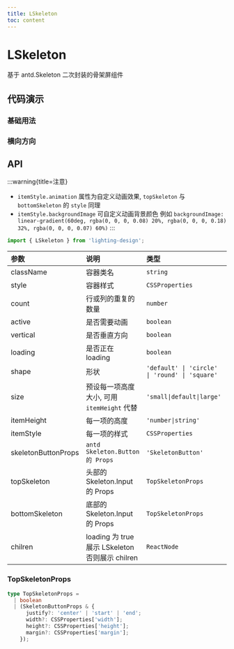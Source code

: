 ```yaml
---
title: LSkeleton
toc: content
---
```


# LSkeleton

基于 antd.Skeleton 二次封装的骨架屏组件

## 代码演示

### 基础用法

<code src="./demos/demo1.tsx" ></code>

### 横向方向

<code src="./demos/demo2.tsx" ></code>

## API

:::warning{title=注意}

- `itemStyle.animation` 属性为自定义动画效果, `topSkeleton` 与 `bottomSkeleton` 的 `style` 同理
- `itemStyle.backgroundImage` 可自定义动画背景颜色 例如 `backgroundImage: linear-gradient(60deg, rgba(0, 0, 0, 0.08) 20%, rgba(0, 0, 0, 0.18) 32%, rgba(0, 0, 0, 0.07) 60%)`
  :::

```ts
import { LSkeleton } from 'lighting-design';
```

| 参数                | 说明                                            | 类型                                           | 默认值    |
| :------------------ | :---------------------------------------------- | :--------------------------------------------- | :-------- |
| className           | 容器类名                                        | `string`                                       | `-`       |
| style               | 容器样式                                        | `CSSProperties`                                | `-`       |
| count               | 行或列的重复的数量                              | `number`                                       | `4`       |
| active              | 是否需要动画                                    | `boolean`                                      | `true`    |
| vertical            | 是否垂直方向                                    | `boolean`                                      | `true`    |
| loading             | 是否正在 loading                                | `boolean`                                      | `true`    |
| shape               | 形状                                            | `'default' \| 'circle' \| 'round' \| 'square'` | `default` |
| size                | 预设每一项高度大小, 可用 `itemHeight` 代替      | `'small\|default\|large'`                      | `default` |
| itemHeight          | 每一项的高度                                    | `'number\|string' `                            | `-`       |
| itemStyle           | 每一项的样式                                    | `CSSProperties`                                | `-`       |
| skeletonButtonProps | `antd Skeleton.Button 的 Props`                 | `'SkeletonButton'   `                          | `-`       |
| topSkeleton         | 头部的 Skeleton.Input 的 Props                  | `TopSkeletonProps`                             | `-`       |
| bottomSkeleton      | 底部的 Skeleton.Input 的 Props                  | `TopSkeletonProps`                             | `-`       |
| chilren             | loading 为 true 展示 LSkeleton 否则展示 chilren | `ReactNode`                                    | `-`       |

### TopSkeletonProps

```ts
type TopSkeletonProps =
  | boolean
  | (SkeletonButtonProps & {
      justify?: 'center' | 'start' | 'end';
      width?: CSSProperties['width'];
      height?: CSSProperties['height'];
      margin?: CSSProperties['margin'];
    });
```
